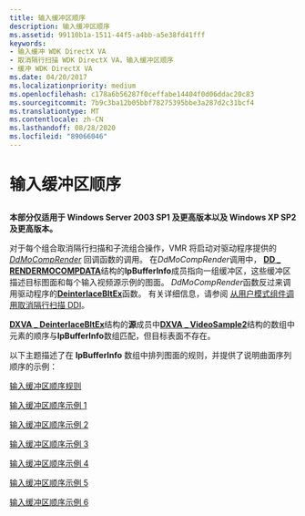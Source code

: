 ```yaml
---
title: 输入缓冲区顺序
description: 输入缓冲区顺序
ms.assetid: 99110b1a-1511-44f5-a4bb-a5e38fd41fff
keywords:
- 输入缓冲 WDK DirectX VA
- 取消隔行扫描 WDK DirectX VA，输入缓冲区顺序
- 缓冲 WDK DirectX VA
ms.date: 04/20/2017
ms.localizationpriority: medium
ms.openlocfilehash: c178a6b56287f0ceffabe14404f0d06ddac20c83
ms.sourcegitcommit: 7b9c3ba12b05bbf78275395bbe3a287d2c31bcf4
ms.translationtype: MT
ms.contentlocale: zh-CN
ms.lasthandoff: 08/28/2020
ms.locfileid: "89066046"
---
```

# <a name="input-buffer-order"></a>输入缓冲区顺序


## <span id="ddk_input_buffer_order_gg"></span><span id="DDK_INPUT_BUFFER_ORDER_GG"></span>


**本部分仅适用于 Windows Server 2003 SP1 及更高版本以及 Windows XP SP2 及更高版本。**

对于每个组合取消隔行扫描和子流组合操作，VMR 将启动对驱动程序提供的 [*DdMoCompRender*](/windows/desktop/api/ddrawint/nc-ddrawint-pdd_mocompcb_render) 回调函数的调用。 在*DdMoCompRender*调用中， [**DD \_ RENDERMOCOMPDATA**](/windows/desktop/api/ddrawint/ns-ddrawint-_dd_rendermocompdata)结构的**lpBufferInfo**成员指向一组缓冲区，这些缓冲区描述目标图面和每个输入视频源示例的图面。 *DdMoCompRender*函数反过来调用驱动程序的[**DeinterlaceBltEx**](./dxva-deinterlacebobdeviceclass-deinterlacebltex.md)函数。 有关详细信息，请参阅 [从用户模式组件调用取消隔行扫描 DDI](calling-the-deinterlace-ddi-from-a-user-mode-component.md)。

[**DXVA \_ DeinterlaceBltEx**](/windows-hardware/drivers/ddi/dxva/ns-dxva-_dxva_deinterlacebltex)结构的**源**成员中[**DXVA \_ VideoSample2**](/windows-hardware/drivers/ddi/dxva/ns-dxva-_dxva_videosample2)结构的数组中元素的顺序与**lpBufferInfo**数组匹配，但目标表面不存在。

以下主题描述了在 **lpBufferInfo** 数组中排列图面的规则，并提供了说明曲面序列顺序的示例：

[输入缓冲区顺序规则](input-buffer-order-rules.md)

[输入缓冲区顺序示例 1](input-buffer-order-example-1.md)

[输入缓冲区顺序示例 2](input-buffer-order-example-2.md)

[输入缓冲区顺序示例 3](input-buffer-order-example-3.md)

[输入缓冲区顺序示例 4](input-buffer-order-example-4.md)

[输入缓冲区顺序示例 5](input-buffer-order-example-5.md)

[输入缓冲区顺序示例 6](input-buffer-order-example-6.md)

 

